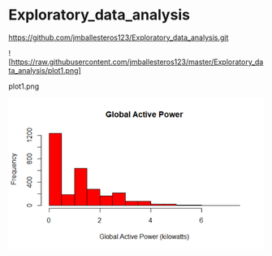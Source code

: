 # Exploratory_data_analysis
https://github.com/jmballesteros123/Exploratory_data_analysis.git

![https://raw.githubusercontent.com/jmballesteros123/master/Exploratory_data_analysis/plot1.png]

plot1.png

![plot1](plot1.png)
